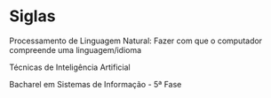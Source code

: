 Siglas
=============

Processamento de Linguagem Natural: Fazer com que o computador compreende uma linguagem/idioma

Técnicas de Inteligência Artificial

Bacharel em Sistemas de Informação - 5ª Fase

